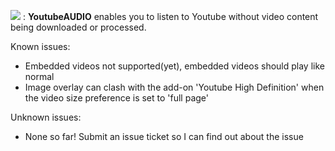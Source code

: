 

![](https://raw.githubusercontent.com/sheddup/YoutubeAUDIO/adblocking/icons/extensionLogo.png) : <b>YoutubeAUDIO</b> enables you to listen to Youtube without video content being downloaded or processed.

Known issues:
- Embedded videos not supported(yet), embedded videos should play like normal
- Image overlay can clash with the add-on 'Youtube High Definition' when the video size preference is set to 'full page'

Unknown issues:
- None so far! Submit an issue ticket so I can find out about the issue
